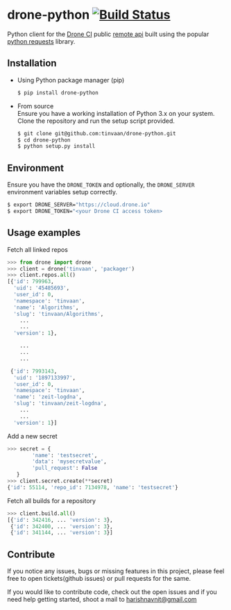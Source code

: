 # drone-python  [![Build Status](https://cloud.drone.io/api/badges/tinvaan/PyDroneio/status.svg)](https://cloud.drone.io/tinvaan/PyDroneio)
Python client for the [Drone CI](https://cloud.drone.io) public [remote api](https://readme.drone.io/api/overview/) built using the popular [python requests](https://pypi.org/project/requests/) library.

## Installation
* Using Python package manager (pip)
  ```bash
  $ pip install drone-python
  ```

* From source  
Ensure you have a working installation of Python 3.x on your system.  
Clone the repository and run the setup script provided.
  ```bash
  $ git clone git@github.com:tinvaan/drone-python.git
  $ cd drone-python
  $ python setup.py install
  ```

## Environment
Ensure you have the `DRONE_TOKEN` and optionally, the `DRONE_SERVER` environment variables setup correctly.
```bash
$ export DRONE_SERVER="https://cloud.drone.io"
$ export DRONE_TOKEN="<your Drone CI access token>
```

## Usage examples

Fetch all linked repos
```python
>>> from drone import drone
>>> client = drone('tinvaan', 'packager')
>>> client.repos.all()
[{'id': 799963,
  'uid': '45485693',
  'user_id': 0,
  'namespace': 'tinvaan',
  'name': 'Algorithms',
  'slug': 'tinvaan/Algorithms',
    ...
    ...
  'version': 1},

    ...
    ...
    ...

 {'id': 7993143,
  'uid': '1897133997',
  'user_id': 0,
  'namespace': 'tinvaan',
  'name': 'zeit-logdna',
  'slug': 'tinvaan/zeit-logdna',
    ...
    ...
  'version': 1}]

```

Add a new secret
```python
>>> secret = {
        'name': 'testsecret',
        'data': 'mysecretvalue',
        'pull_request': False
   }
>>> client.secret.create(**secret)
{'id': 55114, 'repo_id': 7134978, 'name': 'testsecret'}
```

Fetch all builds for a repository
```python
>>> client.build.all()
[{'id': 342416, ... 'version': 3},
 {'id': 342400, ... 'version': 3},
 {'id': 341144, ... 'version': 3}]

```

## Contribute
If you notice any issues, bugs or missing features in this project, please feel free to open tickets(github issues) or pull requests for the same.

If you would like to contribute code, check out the open issues and if you need help getting started, shoot a mail to harishnavnit@gmail.com 
